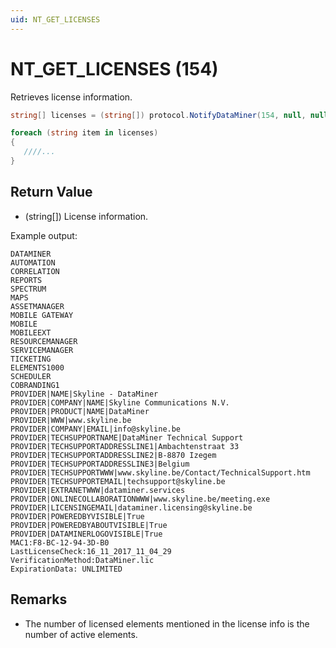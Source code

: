 ```yaml
---
uid: NT_GET_LICENSES
---
```


# NT_GET_LICENSES  (154)

Retrieves license information.

```csharp
string[] licenses = (string[]) protocol.NotifyDataMiner(154, null, null);

foreach (string item in licenses)
{
   ////...
}
```

## Return Value

- (string[]) License information.

Example output:

```
DATAMINER
AUTOMATION
CORRELATION
REPORTS
SPECTRUM
MAPS
ASSETMANAGER
MOBILE GATEWAY
MOBILE
MOBILEEXT
RESOURCEMANAGER
SERVICEMANAGER
TICKETING
ELEMENTS1000
SCHEDULER
COBRANDING1
PROVIDER|NAME|Skyline - DataMiner
PROVIDER|COMPANY|NAME|Skyline Communications N.V.
PROVIDER|PRODUCT|NAME|DataMiner
PROVIDER|WWW|www.skyline.be
PROVIDER|COMPANY|EMAIL|info@skyline.be
PROVIDER|TECHSUPPORTNAME|DataMiner Technical Support
PROVIDER|TECHSUPPORTADDRESSLINE1|Ambachtenstraat 33
PROVIDER|TECHSUPPORTADDRESSLINE2|B-8870 Izegem
PROVIDER|TECHSUPPORTADDRESSLINE3|Belgium
PROVIDER|TECHSUPPORTWWW|www.skyline.be/Contact/TechnicalSupport.htm
PROVIDER|TECHSUPPORTEMAIL|techsupport@skyline.be
PROVIDER|EXTRANETWWW|dataminer.services
PROVIDER|ONLINECOLLABORATIONWWW|www.skyline.be/meeting.exe
PROVIDER|LICENSINGEMAIL|dataminer.licensing@skyline.be
PROVIDER|POWEREDBYVISIBLE|True
PROVIDER|POWEREDBYABOUTVISIBLE|True
PROVIDER|DATAMINERLOGOVISIBLE|True
MAC1:F8-BC-12-94-3D-B0
LastLicenseCheck:16_11_2017_11_04_29
VerificationMethod:DataMiner.lic
ExpirationData: UNLIMITED
```

## Remarks

- The number of licensed elements mentioned in the license info is the number of active elements.

